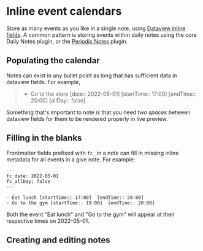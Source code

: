 # Inline event calendars

Store as many events as you like in a single note, using [Dataview inline fields](https://blacksmithgu.github.io/obsidian-dataview/data-annotation/). A common pattern is storing events within daily notes using the core Daily Notes plugin, or the [Periodic Notes](https://github.com/liamcain/obsidian-periodic-notes) plugin.

## Populating the calendar

Notes can exist in any bullet point as long that has sufficient data in dataview fields. For example,

> -   Go to the store [date:: 2022-05-01] [startTime:: 17:00] [endTime:: 20:00] [allDay:: false]

Something that's important to note is that you need _two spaces_ between dataview fields for them to be rendered properly in live preview.

## Filling in the blanks

Frontmatter fields prefixed with `fc_` in a note can fill in missing inline metadata for all events in a give note. For example:

```
---
fc_date: 2022-05-01
fc_allDay: false
---

- Eat lunch [startTime:: 17:00]  [endTime:: 20:00]
- Go to the gym [startTime:: 19:00]  [endTime:: 20:00]
```

Both the event "Eat lunch" and "Go to the gym" will appear at their respective times on 2022-05-01.

## Creating and editing notes
